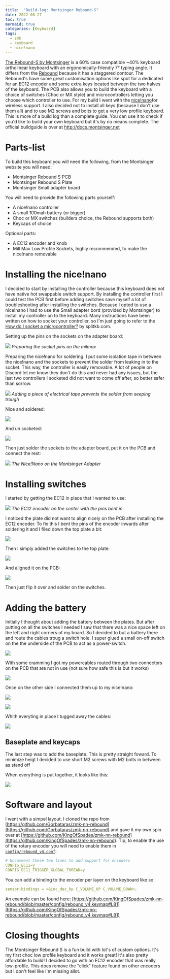 ```yaml
---
title:  "Build-log: Montsinger Rebound-S"
date: 2022-08-27
toc: true
mermaid: true
categories: [Keyboard]
tags:
  - zmk
  - keyboard
  - nice!nano
---
```


[The Rebound-S by Montsinger](https://store.montsinger.net/products/rebound-s) is a 60% case compatible ~40% keyboard ortholinear keyboard with an ergonomically-friendly 7° typing angle. It differs from the [Rebound](https://store.montsinger.net/products/rebound) because it has a  staggered contour. The Rebound's have some great customisation options like spot for a dedicated for an EC12 encoder and some extra keys located between the two halves of the keyboard. The PCB also allows you to build the keyboard with a choice of switches (Choc or MX style) and microcontrollers letting you choose which controller to use.
For my build I went with the [nice!nano](https://nicekeyboards.com/nice-nano/)for wireless support. I also decided not to install all keys (because I don't use them all) and to use M2 screws and bolts to get a very low profile keyboard.
This is more of a build log than a complete guide. You can use it to check if you'd like to build your own keyboard but it's by no means complete. The official buildguide is over at http://docs.montsinger.net

# Parts-list

To build this keyboard you will need the following, from the Montsinger website you will need:

- Montsinger Rebound S PCB
- Montsinger Rebound S Plate
- Montsinger Small adapter board

You will need to provide the following parts yourself:

- A nice!nano controller
- A small 100mah battery (or bigger)
- Choc or MX switches (builders choice, the Rebound supports both)
- Keycaps of choice

Optional parts:

- A EC12 encoder and knob
- Mill Max Low Profile Sockets, highly recommended, to make the nice!nano removable 

# Installing the nice!nano

I decided to start by installing the controller because this keyboard does not have native hot swappable switch support. By installing the controller first I could test the PCB first before adding switches save myself a lot of troubleshooting after installing the switches. Because I opted to use a nice!nano I had to use the Small adapter bord (provided by Montsinger) to install my controller on to the keyboard.
Many instructions have been written on how to socket your controller, so I'm just going to refer to the [How do I socket a microcontroller?](https://docs.splitkb.com/hc/en-us/articles/360011263059) by splitkb.com.

Setting up the pins on the sockets on the adapter board:

![](/assets/images/montsinger/20220901214744.jpg)
_Preparing the socket pins on the milmax_

Preparing the nice!nano for soldering. I put some isolation tape in between the nice!nano and the sockets to prevent the solder from leaking in to the socket. This way, the controller is easily removable. A lot of people on Discord let me know they don't do this and never had any issues, but the last two controllers I socketed did not want to come off after, so better safer than sorrow.

![](/assets/images/montsinger/20220901214243.jpg)
_Adding a piece of electrical tape prevents the solder from seeping trough_

Nice and soldered:

![](/assets/images/montsinger/20220901214446.jpg)

And un socketed:

![](/assets/images/montsinger/20220901214513.jpg)

Then just solder the sockets to the adapter board, put it on the PCB and connect the rest:

![](/assets/images/montsinger/20220901214919.jpg)
_The Nice!Nano on the Montsinger Adapter_

# Installing switches

I started by getting the EC12 in place that I wanted to use:

![](/assets/images/montsinger/20220901214956.jpg)
_The EC12 encoder on the center with the pins bent in_

I noticed the plate did not want to align nicely on the PCB after installing the EC12 encoder. To fix this I bent the pins of the encoder inwards after soldering it and I filed down the top plate a bit:

![](/assets/images/montsinger/IMG_6850.jpg)

Then I simply added the switches to the top plate:

![](/assets/images/montsinger/IMG_6845.jpg)

And aligned it on the PCB:

![](/assets/images/montsinger/IMG_6848.jpg)

Then just flip it over and solder on the switches.

# Adding the battery

Initially I thought about adding the battery between the plates. But after putting on all the switches I needed I saw that there was a nice space left on the left and right corners of my board. So I decided to but a battery there and route the cables troug a switch hole. I super glued a small on-off switch on the the underside of the PCB to act as a power-switch.

![](/assets/images/montsinger/IMG_7285.jpg)

With some cramming I got my powercables routed through two connectors on the PCB that are not in use (not sure how safe this is but it works)

![](/assets/images/montsinger/IMG_7274.jpg)

Once on the other side I connected them up to my nice!nano:

![](/assets/images/montsinger/IMG_7273.jpg)

![](/assets/images/montsinger/20220901220740.jpg)

Whith everyting in place I tugged away the cables:

![](/assets/images/montsinger/IMG_7277.jpg)

## Baseplate and keycaps

The last step was to add the baseplate. This is pretty straight foward. To minimize heigt I decided to use short M2 screws with M2 bolts in between as stand off

When everything is put together, it looks like this:

![](/assets/images/montsinger/IMG_7294.jpg)

# Software and layout

I went with a simpel layout. I cloned the repo from [https://github.com/Gorbataras/zmk-nn-rebound](https://github.com/Gorbataras/zmk-nn-rebound) and gave it my own spin over at [https://github.com/KingOfSpades/zmk-nn-rebound](https://github.com/KingOfSpades/zmk-nn-rebound).
Tip, to enable the use of the rotary encoder you will need to enable them in [`config/rebound_v4.conf`](https://github.com/KingOfSpades/zmk-nn-rebound/blob/master/config/rebound_v4.conf#L4):

```yaml
# Uncomment these two lines to add support for encoders
CONFIG_EC11=y
CONFIG_EC11_TRIGGER_GLOBAL_THREAD=y
```

You can add a binding to the encoder per layer on the keyboard like so:

```yaml
sensor-bindings = <&inc_dec_kp C_VOLUME_UP C_VOLUME_DOWN>;
```

An example can be found here: [https://github.com/KingOfSpades/zmk-nn-rebound/blob/master/config/rebound_v4.keymap#L81](https://github.com/KingOfSpades/zmk-nn-rebound/blob/master/config/rebound_v4.keymap#L81)

# Closing thoughts

The Montsinger Rebound S is a fun build with lot's of custom options. It's my first choc low profile keyboard and it works great! It's also pretty affordable to build! I decided to go with an EC12 encoder that was really low-profile. This does remove the "click" feature found on other encoders but I don't feel like I'm missing allot. 